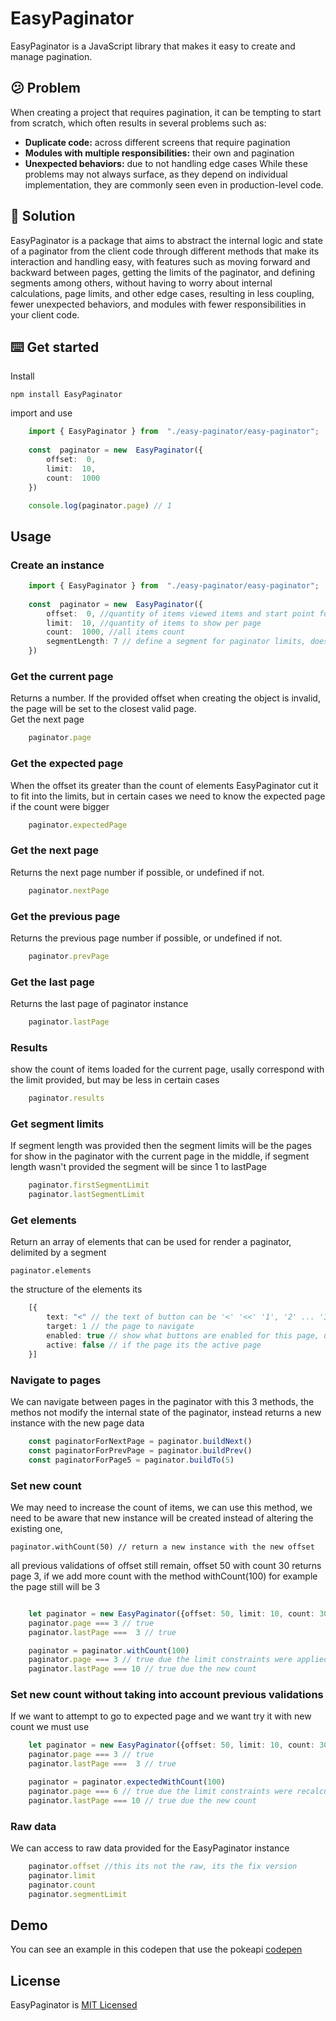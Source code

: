 
# EasyPaginator
EasyPaginator is a JavaScript library that makes it easy to create and manage pagination.

## 😕 Problem


When creating a project that requires pagination, it can be tempting to start from scratch, which often results in several problems such as:

-   **Duplicate code:** across different screens that require pagination
-   **Modules with multiple responsibilities:** their own and pagination
-   **Unexpected behaviors:** due to not handling edge cases While these problems may not always surface, as they depend on individual implementation, they are commonly seen even in production-level code.

## 🙂 Solution

EasyPaginator is a package that aims to abstract the internal logic and state of a paginator from the client code through different methods that make its interaction and handling easy, with features such as moving forward and backward between pages, getting the limits of the paginator, and defining segments among others, without having to worry about internal calculations, page limits, and other edge cases, resulting in less coupling, fewer unexpected behaviors, and modules with fewer responsibilities in your client code.

## ⌨️ Get started
Install

    npm install EasyPaginator

import and use
```typescript
    import { EasyPaginator } from  "./easy-paginator/easy-paginator";
    
    const  paginator = new  EasyPaginator({
        offset:  0,
        limit:  10,
        count:  1000
    })

    console.log(paginator.page) // 1
```
## Usage

### Create an instance 
```typescript
    import { EasyPaginator } from  "./easy-paginator/easy-paginator";
    
    const  paginator = new  EasyPaginator({
        offset:  0, //quantity of items viewed items and start point for the new ones
        limit:  10, //quantity of items to show per page
        count:  1000, //all items count
        segmentLength: 7 // define a segment for paginator limits, doesnt affect te behaviour just add more information, if not provided the segment is all the pages
    })
```


### Get the current page
Returns a number. If the provided offset when creating the object is invalid, the page will be set to the closest valid page.    
Get the next page
```typescript
    paginator.page
```
### Get the expected page
When the offset its greater than the count of elements EasyPaginator cut it to fit into the limits, but in certain cases we need to know the expected page if the count were bigger
```typescript
    paginator.expectedPage
```
### Get the next page
Returns the next page number if possible, or undefined if not.
```typescript
    paginator.nextPage
```
### Get the previous page
Returns the previous page number if possible, or undefined if not.
```typescript
    paginator.prevPage
```
### Get the last page
Returns the last page of paginator instance
```typescript
    paginator.lastPage
```
### Results
show the count of items loaded for the current page, usally correspond with the limit provided, but may be less in certain cases
```typescript
    paginator.results
```
  ### Get segment limits
  If segment length was provided then the segment limits will be the pages for show in the paginator with the current page in the middle, if segment length wasn't provided the segment will be since 1 to lastPage
  
```typescript
    paginator.firstSegmentLimit
    paginator.lastSegmentLimit
```


### Get elements 
Return an array  of elements that can be used for render a paginator, delimited by a segment

    paginator.elements
the structure of the elements its
```typescript
    [{
        text: "<" // the text of button can be '<' '<<' '1', '2' ... 'Infinity', '>' '>>'
        target: 1 // the page to navigate
        enabled: true // show what buttons are enabled for this page, used mostly for the arrows
        active: false // if the page its the active page
    }]
```

 ### Navigate to pages
 We can navigate between pages in the paginator with this 3 methods, the methos not modify the internal state of the paginator, instead returns a new instance with the new page data
 
```typescript
    const paginatorForNextPage = paginator.buildNext()
    const paginatorForPrevPage = paginator.buildPrev()
    const paginatorForPage5 = paginator.buildTo(5)
```

### Set new count
We may need to increase the count of items, we can use this method, we need to be aware that new instance will be created instead of altering the existing one, 

    paginator.withCount(50) // return a new instance with the new offset
all previous validations of offset still remain, offset 50 with count 30 returns page 3, if we add more count with the method withCount(100) for example the page still will be 3
```typescript

    let paginator = new EasyPaginator({offset: 50, limit: 10, count: 30})
	paginator.page === 3 // true
	paginator.lastPage ===  3 // true

	paginator = paginator.withCount(100)
	paginator.page === 3 // true due the limit constraints were applied before
	paginator.lastPage === 10 // true due the new count
```	  
### Set new count without taking into account previous validations
If we want to attempt to go to expected page and we want try it with new count we must use
```typescript
    let paginator = new EasyPaginator({offset: 50, limit: 10, count: 30})
	paginator.page === 3 // true
	paginator.lastPage ===  3 // true

	paginator = paginator.expectedWithCount(100)
	paginator.page === 6 // true due the limit constraints were recalculated against datasource whe we call the method
	paginator.lastPage === 10 // true due the new count
```
 

### Raw data
We can access to raw data provided for the EasyPaginator instance
```typescript
    paginator.offset //this its not the raw, its the fix version
    paginator.limit
    paginator.count
    paginator.segmentLimit
```
  ## Demo
  You can see an example in this codepen that use the pokeapi
  [codepen](https://codepen.io/Isaac-cura/pen/vYzBgRz?editors=0010)
## License
EasyPaginator is [MIT Licensed](https://github.com/Isaac-cura/EasyPaginator/blob/master/LICENSE.md)